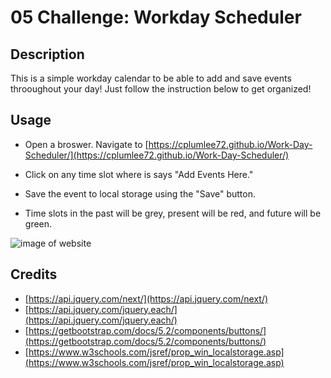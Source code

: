 # 05 Challenge: Workday Scheduler

## Description
This is a simple workday calendar to be able to add and save events throoughout your day! Just follow the instruction below to get organized!  



## Usage 

- Open a broswer. Navigate to [https://cplumlee72.github.io/Work-Day-Scheduler/](https://cplumlee72.github.io/Work-Day-Scheduler/)

- Click on any time slot where is says "Add Events Here."  

- Save the event to local storage using the "Save" button. 

- Time slots in the past will be grey, present will be red, and future will be green. 


![image of website](./assets/images/05Demo.gif)

## Credits 

- [https://api.jquery.com/next/](https://api.jquery.com/next/)
- [https://api.jquery.com/jquery.each/](https://api.jquery.com/jquery.each/)
- [https://getbootstrap.com/docs/5.2/components/buttons/](https://getbootstrap.com/docs/5.2/components/buttons/)
- [https://www.w3schools.com/jsref/prop_win_localstorage.asp](https://www.w3schools.com/jsref/prop_win_localstorage.asp)
